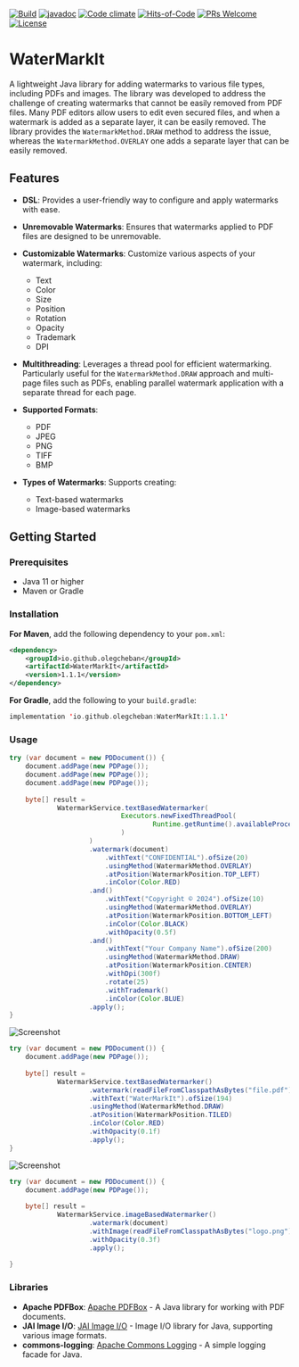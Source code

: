 [![Build](https://github.com/OlegCheban/WaterMarkIt/actions/workflows/mvn.yml/badge.svg)](https://github.com/OlegCheban/WaterMarkIt/actions/workflows/mvn.yml)
[![javadoc](https://img.shields.io/badge/javadoc-1.1.1-brightgreen.svg)](https://javadoc.io/doc/io.github.olegcheban/WaterMarkIt/latest/index.html)
[![Code climate](https://api.codeclimate.com/v1/badges/0cd17315421a1bec3587/maintainability)](https://codeclimate.com/github/OlegCheban/WaterMarkIt/maintainability)
[![Hits-of-Code](https://hitsofcode.com/github/OlegCheban/WaterMarkIt?branch=master)](https://hitsofcode.com/github/OlegCheban/WaterMarkIt/view?branch=master)
[![PRs Welcome](https://img.shields.io/badge/PRs-welcome-brightgreen.svg?style=flat-square)](https://makeapullrequest.com)
[![License](https://img.shields.io/badge/license-MIT-green.svg)](https://github.com/OlegCheban/WaterMarkIt/blob/master/LICENSE)
# WaterMarkIt

A lightweight Java library for adding watermarks to various file types, including PDFs and images. The library was developed to address the challenge of creating watermarks that cannot be easily removed from PDF files. Many PDF editors allow users to edit even secured files, and when a watermark is added as a separate layer, it can be easily removed. The library provides the `WatermarkMethod.DRAW` method to address the issue, whereas the `WatermarkMethod.OVERLAY` one adds a separate layer that can be easily removed.  

## Features

- **DSL**: Provides a user-friendly way to configure and apply watermarks with ease.
- **Unremovable Watermarks**: Ensures that watermarks applied to PDF files are designed to be unremovable.
- **Customizable Watermarks**: Customize various aspects of your watermark, including:
  - Text
  - Color
  - Size
  - Position
  - Rotation
  - Opacity
  - Trademark
  - DPI


- **Multithreading**: Leverages a thread pool for efficient watermarking. Particularly useful for the `WatermarkMethod.DRAW` approach and multi-page files such as PDFs, enabling parallel watermark application with a separate thread for each page.
- **Supported Formats**:
  - PDF
  - JPEG
  - PNG
  - TIFF
  - BMP


- **Types of Watermarks**: Supports creating:
  - Text-based watermarks
  - Image-based watermarks

## Getting Started

### Prerequisites

- Java 11 or higher
- Maven or Gradle

### Installation

**For Maven**, add the following dependency to your `pom.xml`:

```xml
<dependency>
    <groupId>io.github.olegcheban</groupId>
    <artifactId>WaterMarkIt</artifactId>
    <version>1.1.1</version>
</dependency>
```

**For Gradle**, add the following to your `build.gradle`:
```kotlin
implementation 'io.github.olegcheban:WaterMarkIt:1.1.1'
```

### Usage

```java
try (var document = new PDDocument()) {
    document.addPage(new PDPage());
    document.addPage(new PDPage());
    document.addPage(new PDPage());
    
    byte[] result =
            WatermarkService.textBasedWatermarker(
                            Executors.newFixedThreadPool(
                                    Runtime.getRuntime().availableProcessors()
                            )
                    )
                    .watermark(document)
                        .withText("CONFIDENTIAL").ofSize(20)
                        .usingMethod(WatermarkMethod.OVERLAY)
                        .atPosition(WatermarkPosition.TOP_LEFT)
                        .inColor(Color.RED)
                    .and()
                        .withText("Copyright © 2024").ofSize(10)
                        .usingMethod(WatermarkMethod.OVERLAY)
                        .atPosition(WatermarkPosition.BOTTOM_LEFT)
                        .inColor(Color.BLACK)
                        .withOpacity(0.5f)
                    .and()
                        .withText("Your Company Name").ofSize(200)
                        .usingMethod(WatermarkMethod.DRAW)
                        .atPosition(WatermarkPosition.CENTER)
                        .withDpi(300f)
                        .rotate(25)
                        .withTrademark()
                        .inColor(Color.BLUE)
                    .apply();
}
```
![Screenshot](https://i.imgur.com/ww4gtmbm.png)

```java
try (var document = new PDDocument()) {
    document.addPage(new PDPage());
    
    byte[] result =
            WatermarkService.textBasedWatermarker()
                    .watermark(readFileFromClasspathAsBytes("file.pdf"), FileType.PDF)
                    .withText("WaterMarkIt").ofSize(194)
                    .usingMethod(WatermarkMethod.DRAW)
                    .atPosition(WatermarkPosition.TILED)
                    .inColor(Color.RED)
                    .withOpacity(0.1f)                    
                    .apply();
}
```
![Screenshot](https://i.imgur.com/EO9AGeum.png)

```java
try (var document = new PDDocument()) {
    document.addPage(new PDPage());    
    
    byte[] result =
            WatermarkService.imageBasedWatermarker()
                    .watermark(document)                    
                    .withImage(readFileFromClasspathAsBytes("logo.png"))                    
                    .withOpacity(0.3f)
                    .apply();
    
}
```


### Libraries
- **Apache PDFBox**: [Apache PDFBox](https://pdfbox.apache.org/) - A Java library for working with PDF documents.
- **JAI Image I/O**: [JAI Image I/O](https://github.com/jai-imageio/jai-imageio-core) - Image I/O library for Java, supporting various image formats.
- **commons-logging**: [Apache Commons Logging](https://commons.apache.org/proper/commons-logging/) - A simple logging facade for Java.